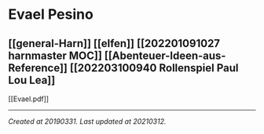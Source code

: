 # Evael Pesino
 [[general-Harn]] [[elfen]] [[202201091027 harnmaster MOC]] [[Abenteuer-Ideen-aus-Reference]] [[202203100940 Rollenspiel Paul Lou Lea]]
---

[[Evael.pdf]]

---

_Created at 20190331._
_Last updated at 20210312._



